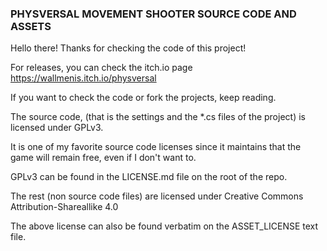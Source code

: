 ### PHYSVERSAL MOVEMENT SHOOTER SOURCE CODE AND ASSETS

Hello there! Thanks for checking the code of this project!

For releases, you can check the itch.io page https://wallmenis.itch.io/physversal

If you want to check the code or fork the projects, keep reading.

The source code, (that is the settings and the *.cs files of the project) is licensed under GPLv3.

It is one of my favorite source code licenses since it maintains that the game will remain free, even if I don't want to.

GPLv3 can be found in the LICENSE.md file on the root of the repo.

The rest (non source code files) are licensed under Creative Commons Attribution-Shareallike 4.0

The above license can also be found verbatim on the ASSET_LICENSE text file.